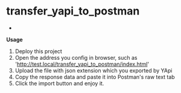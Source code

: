 # transfer_yapi_to_postman
-
**Usage**
1. Deploy this project
2. Open the address you config in browser, such as 'http://test.local/transfer_yapi_to_postman/index.html'
3. Upload the file with json extension which you exported by YApi
4. Copy the response data and paste it into Postman's raw text tab
5. Click the import button and enjoy it.
